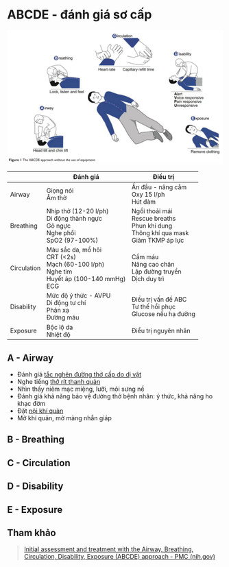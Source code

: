 # ABCDE - đánh giá sơ cấp

![tiếp cận ABCDE-20240607102318193.webp](../200%20FILES/201%20Image/ti%E1%BA%BFp%20c%E1%BA%ADn%20ABCDE-20240607102318193.webp)


|             | Đánh giá                                                                                            | Điều trị                                                                                        |
| ----------- | --------------------------------------------------------------------------------------------------- | ----------------------------------------------------------------------------------------------- |
| Airway      | Giọng nói<br>Âm thở                                                                                 | Ấn đầu - nâng cằm<br>Oxy 15 l/ph<br>Hút đàm                                                     |
| Breathing   | Nhịp thở (12-20 l/ph)<br>Di động thành ngực<br>Gõ ngực<br>Nghe phổi<br>SpO2 (97-100%)<br>           | Ngồi thoải mái<br>Rescue breaths<br>Phun khí dung<br>Thông khí qua mask<br>Giảm TKMP áp lực<br> |
| Circulation | Màu sắc da, mồ hôi<br>CRT (<2s)<br>Mạch (60-100 l/ph)<br>Nghe tim<br>Huyết áp (100-140 mmHg)<br>ECG | Cầm máu<br>Nâng cao chân<br>Lập đường truyền<br>Dịch duy trì                                    |
| Disability  | Mức độ ý thức - AVPU<br>Di động tư chí<br>Phản xạ<br>Đường máu                                      | Điều trị vấn đề ABC<br>Tư thế hồi phục<br>Glucose nếu hạ đường                                  |
| Exposure    | Bộc lộ da<br>Nhiệt độ                                                                               | Điều trị nguyên nhân                                                                            |



## A - Airway
- Đánh giá [tắc nghẽn đường thở cấp do dị vật](t%E1%BA%AFc%20ngh%E1%BA%BDn%20%C4%91%C6%B0%E1%BB%9Dng%20th%E1%BB%9F%20c%E1%BA%A5p%20do%20d%E1%BB%8B%20v%E1%BA%ADt.md)
- Nghe tiếng [thở rít thanh quản](th%E1%BB%9F%20r%C3%ADt%20thanh%20qu%E1%BA%A3n.md)
- Nhìn thấy niêm mạc miệng, lưỡi, môi sưng nề
- Đánh giá khả năng bảo vệ đường thở bệnh nhân: ý thức, khả năng ho khạc đờm
- Đặt [nội khí quản](../The%20TRIO/N%E1%BB%99i%20kh%C3%AD%20qu%E1%BA%A3n.md)
- Mở khí quản, mở màng nhẫn giáp


## B - Breathing

## C - Circulation

## D - Disability

## E - Exposure




## Tham khảo
>  [Initial assessment and treatment with the Airway, Breathing, Circulation, Disability, Exposure (ABCDE) approach - PMC (nih.gov)](https://www.ncbi.nlm.nih.gov/pmc/articles/PMC3273374/)

